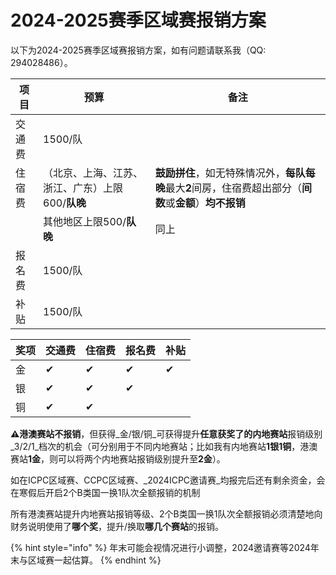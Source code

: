 # 2024-2025赛季区域赛报销方案

以下为2024-2025赛季区域赛报销方案，如有问题请联系我（QQ: 294028486）。

| 项目  | 预算                           | 备注                                                                |
| --- | ---------------------------- | ----------------------------------------------------------------- |
| 交通费 | 1500/队                       |                                                                   |
| 住宿费 | （北京、上海、江苏、浙江、广东）上限600/**队晚** | **鼓励拼住**，如无特殊情况外，**每队每晚**最大**2**间房，住宿费超出部分（**间数**或**金额**）**均不报销** |
|     | 其他地区上限500/**队晚**             | 同上                                                                |
| 报名费 | 1500/队                       |                                                                   |
| 补贴  | 1500/队                       |                                                                   |

| 奖项 | 交通费 | 住宿费 | 报名费 | 补贴 |
| -- | --- | --- | --- | -- |
| 金  | ✔   | ✔   | ✔   | ✔  |
| 银  | ✔   | ✔   | ✔   |    |
| 铜  | ✔   | ✔   |     |    |

**⚠港澳赛站不报销**，但获得_金/银/铜_可获得提升**任意获奖了的内地赛站**报销级别_3/2/1_档次的机会（可分别用于不同内地赛站；比如我有内地赛站**1银1铜**，港澳赛站**1金**，则可以将两个内地赛站报销级别提升至**2金**）。

如在ICPC区域赛、CCPC区域赛、_2024ICPC邀请赛_均报完后还有剩余资金，会在寒假后开启2个B类国一换1队次全额报销的机制

所有港澳赛站提升内地赛站报销等级、2个B类国一换1队次全额报销必须清楚地向财务说明使用了**哪个奖**，提升/换取**哪几个赛站**的报销。

{% hint style="info" %}
年末可能会视情况进行小调整，2024邀请赛等2024年末与区域赛一起估算。
{% endhint %}
